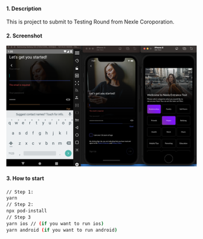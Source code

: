 #### 1. Description
This is project to submit to Testing Round from Nexle Coroporation.
#### 2. Screenshot
![screenshot](/photos/screenshot.png)
 
#### 3. How to start
```bash
// Step 1:
yarn
// Step 2:
npx pod-install
// Step 3
yarn ios // (if you want to run ios)
yarn android (if you want to run android)
```

